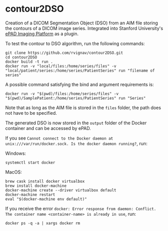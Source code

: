 # contour2DSO

Creation of a DICOM Segmentation Object (DSO) from an AIM file storing the contours of a DICOM image series. Integrated into Stanford University's [ePAD Imaging Platform](https://epad.stanford.edu/) as a plugin.

To test the contour to DSO algorithm, run the following commands:

    git clone https://github.com/rvignav/contour2DSO.git
    cd contour2DSO
    docker build -t run .
    docker run -v "local/files:/home/series/files" -v "local/patient/series:/home/series/PatientSeries" run "filename of series"

A possible command satisfying the bind and argument requirements is:

    docker run -v "$(pwd)/files:/home/series/files" -v "$(pwd)/SamplePatient:/home/series/PatientSeries" run "Series"

Note that as long as the AIM file is stored in the `files` folder, the path does not have to be specified.

The generated DSO is now stored in the `output` folder of the Docker container and can be accessed by ePAD.

If you see `Cannot connect to the Docker daemon at unix:///var/run/docker.sock. Is the docker daemon running?`, run:

Windows:

    systemctl start docker

MacOS:

    brew cask install docker virtualbox
    brew install docker-machine
    docker-machine create --driver virtualbox default
    docker-machine restart
    eval "$(docker-machine env default)"

If you receive the error `docker: Error response from daemon: Conflict. The container name <container-name> is already in use`, run:

    docker ps -q -a | xargs docker rm
